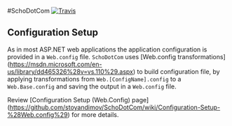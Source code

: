 #SchoDotCom [![Travis](https://travis-ci.org/stoyandimov/SchoDotCom.svg?branch=master)](https://travis-ci.org/stoyandimov/SchoDotCom)
## Configuration Setup
As in most ASP.NET web applications the application configuration is provided in a `Web.config` file.
`SchoDotCom` uses [Web.config transformations] (https://msdn.microsoft.com/en-us/library/dd465326%28v=vs.110%29.aspx) to build configuration file, by applying transformations from `Web.[ConfigName].config` to a `Web.Base.config` and saving the output in a `Web.config` file.

Review [Configuration Setup (Web.Config) page] (https://github.com/stoyandimov/SchoDotCom/wiki/Configuration-Setup-%28Web.config%29) for more details.
